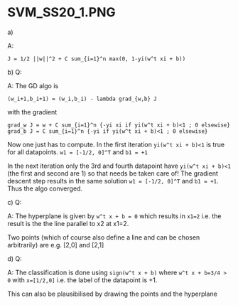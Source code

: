 # SVM_SS20_1.PNG 

a) 

A:
```
J = 1/2 ||w||^2 + C sum_{i=1}^n max(0, 1-yi(w^t xi + b))
```

b) Q: 

A:
The GD algo is
```
(w_i+1,b_i+1) = (w_i,b_i) - lambda grad_{w,b} J
```
with the gradient
```
grad_w J = w + C sum_{i=1}^n {-yi xi if yi(w^t xi + b)<1 ; 0 elsewise}
grad_b J = C sum_{i=1}^n {-yi if yi(w^t xi + b)<1 ; 0 elsewise}
```
Now one just has to compute. In the first iteration `yi(w^t xi + b)<1` is true for all datapoints.
`w1 = [-1/2, 0]^T` and `b1 = +1`

In the next iteration only the 3rd and fourth datapoint have `yi(w^t xi + b)<1` (the first and second are 1) so that needs be taken care of!
The gradient descent step results in the same solution `w1 = [-1/2, 0]^T` and `b1 = +1`.
Thus the algo converged.

c) Q: 

A:
The hyperplane is given by `w^t x + b = 0` which results in `x1=2` i.e. the result is the the line parallel to x2 at x1=2.

Two points (which of course also define a line and can be chosen arbitrarily) are e.g. [2,0] and [2,1]

d) Q: 

A:
The classification is done using `sign(w^t x + b)` where `w^t x + b=3/4 > 0` with `x=[1/2,0]` i.e. the label of the datapoint is +1.

This can also be plausibilised by drawing the points and the hyperplane

